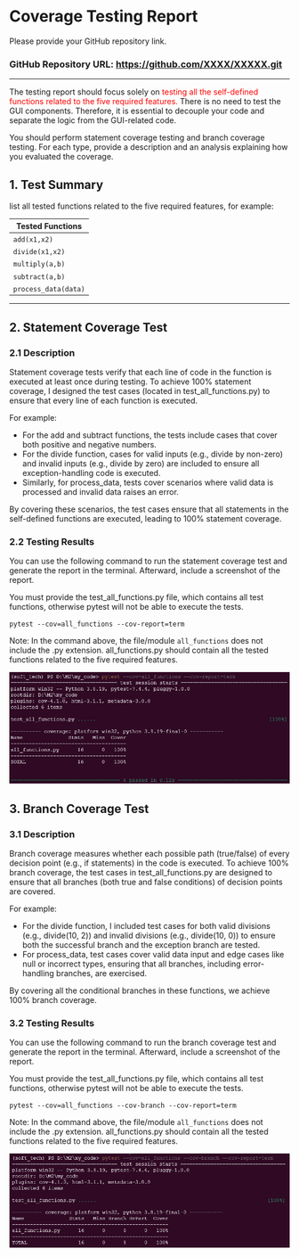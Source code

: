 # Coverage Testing Report

Please provide your GitHub repository link.
### GitHub Repository URL: https://github.com/XXXX/XXXXX.git

---

The testing report should focus solely on <span style="color:red"> testing all the self-defined functions related to 
the five required features.</span> There is no need to test the GUI components. Therefore, it is essential to decouple your code and separate the logic from the GUI-related code.

You should perform statement coverage testing and branch coverage testing. For each type, provide a description and an analysis explaining how you evaluated the coverage.

## 1. **Test Summary**
list all tested functions related to the five required features, for example:

| **Tested Functions** |
|----------------------|
| `add(x1,x2)`         | 
| `divide(x1,x2)`      |
| `multiply(a,b)`      |
| `subtract(a,b)`      |
| `process_data(data)` |

---

## 2. **Statement Coverage Test**

### 2.1 Description

Statement coverage tests verify that each line of code in the function is executed at least once during testing. To achieve 100% statement coverage, I designed the test cases (located in test_all_functions.py) to ensure that every line of each function is executed.

For example:

- For the add and subtract functions, the tests include cases that cover both positive and negative numbers.
- For the divide function, cases for valid inputs (e.g., divide by non-zero) and invalid inputs (e.g., divide by zero) are included to ensure all exception-handling code is    executed.
- Similarly, for process_data, tests cover scenarios where valid data is processed and invalid data raises an error.

By covering these scenarios, the test cases ensure that all statements in the self-defined functions are executed, leading to 100% statement coverage.

### 2.2 Testing Results
You can use the following command to run the statement coverage test and generate the report in the terminal. Afterward, include a screenshot of the report. 

You must provide the test_all_functions.py file, which contains all test functions, otherwise pytest will not be able to execute the tests.

```commandline
pytest --cov=all_functions --cov-report=term
```
Note: In the command above, the file/module `all_functions` does not include the .py extension. all_functions.py should contain all the tested functions related to the five required features.

![statement_coverage](./statement_coverage.png)

## 3. **Branch Coverage Test**

### 3.1 Description

Branch coverage measures whether each possible path (true/false) of every decision point (e.g., if statements) in the code is executed. To achieve 100% branch coverage, the test cases in test_all_functions.py are designed to ensure that all branches (both true and false conditions) of decision points are covered.

For example:

- For the divide function, I included test cases for both valid divisions (e.g., divide(10, 2)) and invalid divisions (e.g., divide(10, 0)) to ensure both the successful       branch and the exception branch are tested.
- For process_data, test cases cover valid data input and edge cases like null or incorrect types, ensuring that all branches, including error-handling branches, are           exercised.

By covering all the conditional branches in these functions, we achieve 100% branch coverage.

### 3.2 Testing Results
You can use the following command to run the branch coverage test and generate the report in the terminal. Afterward, include a screenshot of the report. 

You must provide the test_all_functions.py file, which contains all test functions, otherwise pytest will not be able to execute the tests.

```commandline
pytest --cov=all_functions --cov-branch --cov-report=term
```
Note: In the command above, the file/module `all_functions` does not include the .py extension. all_functions.py should contain all the tested functions related to the five required features.

![statement_coverage](./branch_coverage.png)
